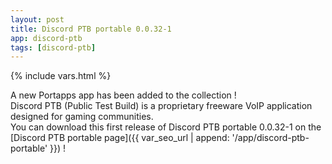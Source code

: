 ```yaml
---
layout: post
title: Discord PTB portable 0.0.32-1
app: discord-ptb
tags: [discord-ptb]
---
```

{% include vars.html %}

A new Portapps app has been added to the collection !<br />
Discord PTB (Public Test Build) is a proprietary freeware VoIP application designed for gaming communities.<br />
You can download this first release of Discord PTB portable 0.0.32-1 on the [Discord PTB portable page]({{ var_seo_url | append: '/app/discord-ptb-portable' }}) !